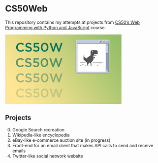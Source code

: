 # CS50Web
This repository contains my attempts at projects from [CS50’s Web Programming with Python and JavaScript](https://cs50.harvard.edu/web/2020/) course.

![CS50 Web image displaying Google's Dinosaur game](CS50W.png)

## Projects
0. Google Search recreation
1. Wikipedia-like encyclopedia
2. eBay-like e-commerce auction site (in progress)
3. Front-end for an email client that makes API calls to send and receive emails
4. Twitter-like social network website